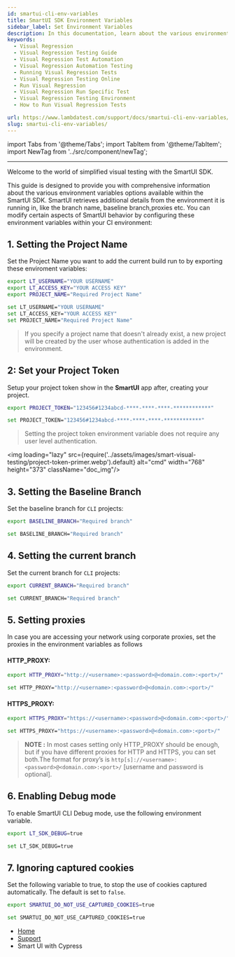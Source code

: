 ```yaml
---
id: smartui-cli-env-variables
title: SmartUI SDK Environment Variables
sidebar_label: Set Environment Variables
description: In this documentation, learn about the various environment variables available in SmartUI
keywords:
  - Visual Regression
  - Visual Regression Testing Guide
  - Visual Regression Test Automation
  - Visual Regression Automation Testing
  - Running Visual Regression Tests
  - Visual Regression Testing Online
  - Run Visual Regression
  - Visual Regression Run Specific Test
  - Visual Regression Testing Environment
  - How to Run Visual Regression Tests

url: https://www.lambdatest.com/support/docs/smartui-cli-env-variables/
slug: smartui-cli-env-variables/
---
```


import Tabs from '@theme/Tabs';
import TabItem from '@theme/TabItem';
import NewTag from '../src/component/newTag';

---

<script type="application/ld+json"
      dangerouslySetInnerHTML={{ __html: JSON.stringify({
       "@context": "https://schema.org",
        "@type": "BreadcrumbList",
        "itemListElement": [{
          "@type": "ListItem",
          "position": 1,
          "name": "LambdaTest",
          "item": "https://www.lambdatest.com"
        },{
          "@type": "ListItem",
          "position": 2,
          "name": "Support",
          "item": "https://www.lambdatest.com/support/docs/"
        },{
          "@type": "ListItem",
          "position": 3,
          "name": "Smart Visual Testing",
          "item": "https://www.lambdatest.com/support/docs/smart-ui-cypress/"
        }]
      })
    }}
></script>

Welcome to the world of simplified visual testing with the SmartUI SDK.

This guide is designed to provide you with comprehensive information about the various environment variables options available within the SmartUI SDK. SmartUI retrieves additional details from the environment it is running in, like the branch name, baseline branch,proxies etc. You can modify certain aspects of SmartUI behavior by configuring these environment variables within your CI environment:

## 1. Setting the Project Name

Set the Project Name you want to add the current build run to by exporting these enviroment variables:

<Tabs className="docs__val" groupId="language">
<TabItem value="MacOS/Linux" label="MacOS/Linux" default>

```bash
export LT_USERNAME="YOUR USERNAME"
export LT_ACCESS_KEY="YOUR ACCESS KEY"
export PROJECT_NAME="Required Project Name"
```
</TabItem>
<TabItem value="Windows" label="Windows" default>

```bash
set LT_USERNAME="YOUR USERNAME"
set LT_ACCESS_KEY="YOUR ACCESS KEY"
set PROJECT_NAME="Required Project Name"
```
</TabItem>
</Tabs>

> If you specify a project name that doesn't already exist, a new project will be created by the user whose authentication is added in the environment.


## 2: Set your Project Token

Setup your project token show in the **SmartUI** app after, creating your project.

<Tabs className="docs__val" groupId="language">
<TabItem value="MacOS/Linux" label="MacOS/Linux" default>

```bash
export PROJECT_TOKEN="123456#1234abcd-****-****-****-************"
```

</TabItem>
<TabItem value="Windows" label="Windows" default>

```bash
set PROJECT_TOKEN="123456#1234abcd-****-****-****-************"
```

</TabItem>
</Tabs>

> Setting the project token environment variable does not require any user level authentication.

<img loading="lazy" src={require('../assets/images/smart-visual-testing/project-token-primer.webp').default} alt="cmd" width="768" height="373" className="doc_img"/>

## 3. Setting the Baseline Branch

Set the baseline branch for `CLI` projects:

<Tabs className="docs__val" groupId="language">
<TabItem value="MacOS/Linux" label="MacOS/Linux" default>

```bash
export BASELINE_BRANCH="Required branch"
```
</TabItem>
<TabItem value="Windows" label="Windows" default>

```bash
set BASELINE_BRANCH="Required branch"
```
</TabItem>
</Tabs>

## 4. Setting the current branch

Set the current branch for `CLI` projects:

<Tabs className="docs__val" groupId="language">
<TabItem value="MacOS/Linux" label="MacOS/Linux" default>

```bash
export CURRENT_BRANCH="Required branch"
```
</TabItem>
<TabItem value="Windows" label="Windows" default>

```bash
set CURRENT_BRANCH="Required branch"
```
</TabItem>
</Tabs>

## 5. Setting proxies

In case you are accessing your network using corporate proxies, set the proxies in the environment variables as follows

#### HTTP_PROXY:

<Tabs className="docs__val" groupId="language">
<TabItem value="MacOS/Linux" label="MacOS/Linux" default>

```bash
export HTTP_PROXY="http://<username>:<password>@<domain.com>:<port>/"
```
</TabItem>
<TabItem value="Windows" label="Windows" default>

```bash
set HTTP_PROXY="http://<username>:<password>@<domain.com>:<port>/"
```
</TabItem>

</Tabs>


#### HTTPS_PROXY:

<Tabs className="docs__val" groupId="language">
<TabItem value="MacOS/Linux" label="MacOS/Linux" default>

```bash
export HTTPS_PROXY="https://<username>:<password>@<domain.com>:<port>/"
```
</TabItem>
<TabItem value="Windows" label="Windows" default>

```bash
set HTTPS_PROXY="https://<username>:<password>@<domain.com>:<port>/"
```
</TabItem>
</Tabs>

> **NOTE :** In most cases setting only HTTP_PROXY should be enough, but if you have different proxies for HTTP and HTTPS, you can set both.The format for proxy’s is `http[s]://<username>:<password>@<domain.com>:<port>/` [username and password is optional].

## 6. Enabling Debug mode

To enable SmartUI CLI Debug mode, use the following environment variable.

<Tabs className="docs__val" groupId="language">
<TabItem value="MacOS/Linux" label="MacOS/Linux" default>

```bash
export LT_SDK_DEBUG=true
```
</TabItem>
<TabItem value="Windows" label="Windows" default>

```bash
set LT_SDK_DEBUG=true
```
</TabItem>
</Tabs>

## 7. Ignoring captured cookies

Set the following variable to true, to stop the use of cookies captured automatically. The default is set to `false`.

<Tabs className="docs__val" groupId="language">
<TabItem value="MacOS/Linux" label="MacOS/Linux" default>

```bash
export SMARTUI_DO_NOT_USE_CAPTURED_COOKIES=true
```
</TabItem>
<TabItem value="Windows" label="Windows" default>

```bash
set SMARTUI_DO_NOT_USE_CAPTURED_COOKIES=true
```
</TabItem>
</Tabs>

<nav aria-label="breadcrumbs">
  <ul className="breadcrumbs">
    <li className="breadcrumbs__item">
      <a className="breadcrumbs__link" target="_self" href="https://www.lambdatest.com">
        Home
      </a>
    </li>
    <li className="breadcrumbs__item">
      <a className="breadcrumbs__link" target="_self" href="https://www.lambdatest.com/support/docs/">
        Support
      </a>
    </li>
    <li className="breadcrumbs__item breadcrumbs__item--active">
      <span className="breadcrumbs__link"> Smart UI with Cypress  </span>
    </li>
  </ul>
</nav>

